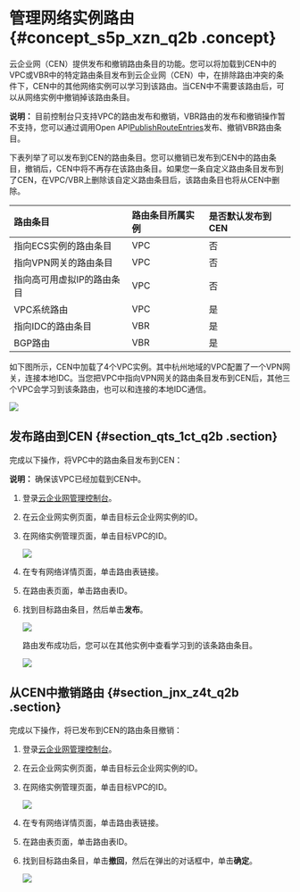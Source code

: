 # 管理网络实例路由 {#concept_s5p_xzn_q2b .concept}

云企业网（CEN）提供发布和撤销路由条目的功能。您可以将加载到CEN中的VPC或VBR中的特定路由条目发布到云企业网（CEN）中，在排除路由冲突的条件下，CEN中的其他网络实例可以学习到该路由。当CEN中不需要该路由后，可以从网络实例中撤销掉该路由条目。

**说明：** 目前控制台只支持VPC的路由发布和撤销，VBR路由的发布和撤销操作暂不支持，您可以通过调用Open API[PublishRouteEntries](../../../../intl.zh-CN/API参考/管理路由/PublishRouteEntries.md#)发布、撤销VBR路由条目。

下表列举了可以发布到CEN的路由条目。您可以撤销已发布到CEN中的路由条目，撤销后，CEN中将不再存在该路由条目。如果您一条自定义路由条目发布到了CEN，在VPC/VBR上删除该自定义路由条目后，该路由条目也将从CEN中删除。

|路由条目|路由条目所属实例|是否默认发布到CEN|
|:---|:-------|:---------|
|指向ECS实例的路由条目|VPC|否|
|指向VPN网关的路由条目|VPC|否|
|指向高可用虚拟IP的路由条目|VPC|否|
|VPC系统路由|VPC|是|
|指向IDC的路由条目|VBR|是|
|BGP路由|VBR|是|

如下图所示，CEN中加载了4个VPC实例。其中杭州地域的VPC配置了一个VPN网关，连接本地IDC。当您把VPC中指向VPN网关的路由条目发布到CEN后，其他三个VPC会学习到该条路由，也可以和连接的本地IDC通信。

![](http://static-aliyun-doc.oss-cn-hangzhou.aliyuncs.com/assets/img/16976/15382318748451_zh-CN.png)

## 发布路由到CEN {#section_qts_1ct_q2b .section}

完成以下操作，将VPC中的路由条目发布到CEN：

**说明：** 确保该VPC已经加载到CEN中。

1.  登录[云企业网管理控制台](https://cen.console.aliyun.com/)。
2.  在云企业网实例页面，单击目标云企业网实例的ID。
3.  在网络实例管理页面，单击目标VPC的ID。

    ![](http://static-aliyun-doc.oss-cn-hangzhou.aliyuncs.com/assets/img/16976/15382318748325_zh-CN.png)

4.  在专有网络详情页面，单击路由表链接。
5.  在路由表页面，单击路由表ID。
6.  找到目标路由条目，然后单击**发布**。

    ![](http://static-aliyun-doc.oss-cn-hangzhou.aliyuncs.com/assets/img/16976/15382318748328_zh-CN.png)

    路由发布成功后，您可以在其他实例中查看学习到的该条路由条目。

    ![](http://static-aliyun-doc.oss-cn-hangzhou.aliyuncs.com/assets/img/16976/15382318748409_zh-CN.png)


## 从CEN中撤销路由 {#section_jnx_z4t_q2b .section}

完成以下操作，将已发布到CEN的路由条目撤销：

1.  登录[云企业网管理控制台](https://cen.console.aliyun.com/)。
2.  在云企业网实例页面，单击目标云企业网实例的ID。
3.  在网络实例管理页面，单击目标VPC的ID。

    ![](http://static-aliyun-doc.oss-cn-hangzhou.aliyuncs.com/assets/img/16976/15382318748325_zh-CN.png)

4.  在专有网络详情页面，单击路由表链接。
5.  在路由表页面，单击路由表ID。
6.  找到目标路由条目，单击**撤回**，然后在弹出的对话框中，单击**确定**。

    ![](http://static-aliyun-doc.oss-cn-hangzhou.aliyuncs.com/assets/img/16976/15382318748434_zh-CN.png)


